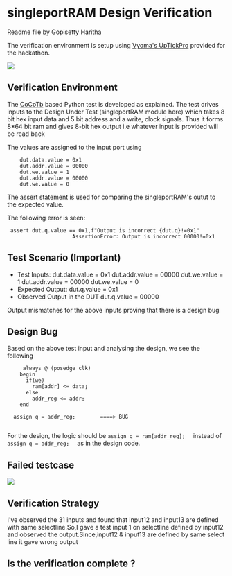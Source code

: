 # singleportRAM Design Verification

Readme file by Gopisetty Haritha

The verification environment is setup using [Vyoma's UpTickPro](https://vyomasystems.com) provided for the hackathon.


![](https://user-images.githubusercontent.com/83575446/182152035-cb0c54fb-fc6d-45ea-876c-f5eaf4cfc0ba.png)

## Verification Environment

The [CoCoTb](https://www.cocotb.org/) based Python test is developed as explained. The test drives inputs to the Design Under Test (singleportRAM module here) which takes 8 bit hex input data and 5 bit address and a write, clock signals. Thus it forms 8*64 bit ram  and gives 8-bit hex output i.e whatever input is provided will be read back

The values are assigned to the input port using 
```
    dut.data.value = 0x1
    dut.addr.value = 00000
    dut.we.value = 1
    dut.addr.value = 00000
    dut.we.value = 0
```

The assert statement is used for comparing the singleportRAM's outut to the expected value.

The following error is seen:
```
 assert dut.q.value == 0x1,f"Output is incorrect {dut.q}!=0x1"
                     AssertionError: Output is incorrect 00000!=0x1
```

## Test Scenario **(Important)**
- Test Inputs:
    dut.data.value = 0x1
    dut.addr.value = 00000
    dut.we.value = 1
    dut.addr.value = 00000
    dut.we.value = 0
- Expected Output: dut.q.value = 0x1
- Observed Output in the DUT dut.q.value = 00000

Output mismatches for the above inputs proving that there is a design bug

## Design Bug
Based on the above test input and analysing the design, we see the following

```
     always @ (posedge clk)
    begin
      if(we)
        ram[addr] <= data;
      else
        addr_reg <= addr; 
    end
 
  assign q = addr_reg;        ====> BUG
               
```
For the design, the logic should be ``assign q = ram[addr_reg];  `` instead of ``assign q = addr_reg;  `` as in the design code.

## Failed testcase


![](https://user-images.githubusercontent.com/83575446/182150353-803f68b4-136c-4d2a-92af-d3f3e9fe52ea.png)


## Verification Strategy

I've observed the 31 inputs and found that input12 and input13 are defined with same selectline.So,I gave a test input 1 on selectline defined by input12 and observed the output.Since,input12 & input13 are defined by same select line it gave wrong output

## Is the verification complete ?
